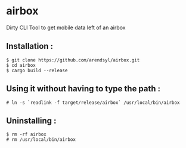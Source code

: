 # airbox
Dirty CLI Tool to get mobile data left of an airbox

## Installation :

    $ git clone https://github.com/arendsyl/airbox.git
    $ cd airbox
    $ cargo build --release

## Using it without having to type the path :
    # ln -s `readlink -f target/release/airbox` /usr/local/bin/airbox
    
## Uninstalling :
    $ rm -rf airbox
    # rm /usr/local/bin/airbox

